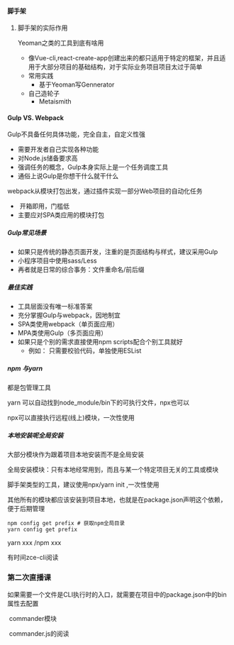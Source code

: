 #### 脚手架

1. 脚手架的实际作用

   Yeoman之类的工具到底有啥用

   - 像Vue-cli,react-create-app创建出来的都只适用于特定的框架，并且适用于大部分项目的基础结构，对于实际业务项目项目太过于简单
   - 常用实践
     - 基于Yeoman写Gennerator
   - 自己造轮子
     - Metaismith

#### 

#### Gulp VS. Webpack

Gulp不具备任何具体功能，完全自主，自定义性强

- 需要开发者自己实现各种功能
- 对Node.js储备要求高
- 强调任务的概念，Gulp本身实际上是一个任务调度工具
- 通俗上说Gulp是你想干什么就干什么



webpack从模块打包出发，通过插件实现一部分Web项目的自动化任务

- ​	开箱即用，门槛低
- 主要应对SPA类应用的模块打包



##### Gulp常见场景

- 如果只是传统的静态页面开发，注重的是页面结构与样式，建议采用Gulp
- 小程序项目中使用sass/Less
- 再者就是日常的综合事务：文件重命名/前后缀



##### 最佳实践

- 工具层面没有唯一标准答案
- 充分掌握Gulp与webpack，因地制宜
- SPA类使用webpack（单页面应用）
- MPA类使用Gulp（多页面应用）
- 如果只是个别的需求直接使用npm scripts配合个别工具就好
  - 例如： 只需要校验代码，单独使用ESList



##### npm 与yarn

都是包管理工具 

yarn 可以自动找到node_module/bin下的可执行文件，npx也可以

npx可以直接执行远程(线上)模块，一次性使用



##### 本地安装呢全局安装

大部分模块作为跟着项目本地安装而不是全局安装

全局安装模块：只有本地经常用到，而且与某一个特定项目无关的工具或模块

脚手架类型的工具，建议使用npx/yarn init ,一次性使用

其他所有的模块都应该安装到项目本地，也就是在package.json声明这个依赖，便于后期管理

```
npm config get prefix # 获取npm全局目录
yarn config get prefix
```



yarn xxx /npm xxx

有时间zce-cli阅读

 

### 第二次直播课

​	如果需要一个文件是CLI执行时的入口，就需要在项目中的package.json中的bin属性去配置

​	commander模块

​	commander.js的阅读



